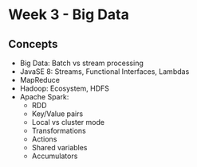 # Week 3 - Big Data
## Concepts
- Big Data: Batch vs stream processing
- JavaSE 8: Streams, Functional Interfaces, Lambdas
- MapReduce
- Hadoop: Ecosystem, HDFS
- Apache Spark: 
  - RDD
  - Key/Value pairs
  - Local vs cluster mode
  - Transformations
  - Actions
  - Shared variables
  - Accumulators
